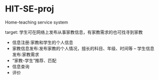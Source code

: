 # HIT-SE-proj
Home-teaching service system

target:
学生可在网络上发布从事家教信息，有家教需求的也可找寻到家教
* 信息注册:家教和学生的个人信息
* 家教信息发布:发布家教的个人情况，擅长的科目、年级、时间等 – 学生信息发布:家教需求
* “家教-学生”推荐、匹配
* 信息查询
* 评价
